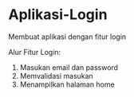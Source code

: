 # Aplikasi-Login
Membuat aplikasi dengan fitur login


Alur Fitur Login:
1. Masukan email dan password
2. Memvalidasi masukan
3. Menampilkan halaman home
